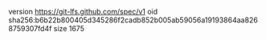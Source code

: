 version https://git-lfs.github.com/spec/v1
oid sha256:b6b22b800405d345286f2cadb852b005ab59056a19193864aa8268759307fd4f
size 1675
